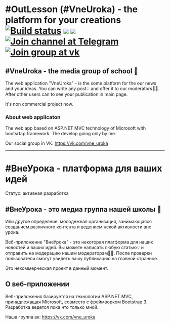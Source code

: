 # #OutLesson (#VneUroka) - the platform for your creations [![Build status](https://ci.appveyor.com/api/projects/status/8lwjii7qedf869my/branch/develop?svg=true)](https://ci.appveyor.com/project/SkymanOne/outlesson/branch/develop) <img src="https://img.shields.io/badge/Satus%20of%20working-develop-orange.svg"/> <img src="https://img.shields.io/badge/Version-0.1--pre--alpha-green.svg"/> [![Join channel at Telegram](https://img.shields.io/badge/Channel-at%20Telegram-blue.svg)](https://t.me/VneUrokaDev) [![Join group at vk](https://img.shields.io/badge/Group-at%20VK-42A5F5.svg)](https://vk.com/vne_uroka)

## #VneUroka - the media group of school 📢
The web application "VneUroka" - is the some platform for the our news and your ideas. 
You can write any post💡 and offer it to our moderators🕵️‍♀️. After other users can to see your publication in main page.

It's non commercial project now.

### About web applicaton
The web app based on ASP.NET MVC technology of Microsoft with bootsrtap framework.
The develop going only by me.

Our social group in VK: https://vk.com/vne_uroka

------------

# #ВнеУрока - платформа для ваших идей
Статус: активная разработка

## #ВнеУрока - это медиа группа нашей школы 📢
Или другое определние: молодежная организация, занимающаяся созданием различного контента и ведением некой активности вне урока.

Веб-приложение "ВнеУрока" - это некоторая платформа для наших новостей и ваших идей.
Вы можете написать любую статью💡 и отправить на модерацию нашим модераторам🕵️‍♀️. После проверки пользователи смогут увидеть вашу публикацию на главной странице. 

Это некоммерческая проект в данный момент. 

## О веб-приложении
Веб-приложения базируется на технологии ASP.NET MVC, принадлежащая Microsoft, совместо с фреймворком Bootstrap 3.
Разработка ведется пока что только мной.

Наша группа вк: https://vk.com/vne_uroka
